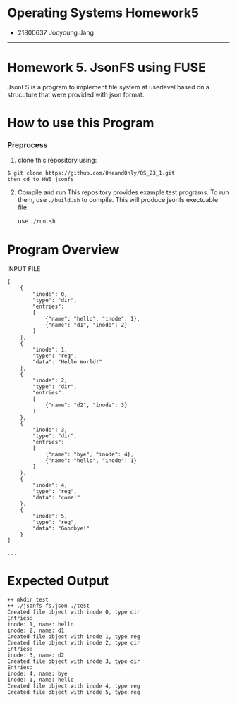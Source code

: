 # Operating Systems Homework5


* 21800637 Jooyoung Jang




---

# Homework 5. JsonFS using FUSE
 

JsonFS is a program to implement file system at userlevel based on a strucuture that were provided with json format.

# How to use this Program

### Preprocess

1. clone this repository using:

```
$ git clone https://github.com/0neand0nly/OS_23_1.git
then cd to HW5_jsonfs
```

2. Compile and run
   This repository provides example test programs. To run them, use ``./build.sh`` to compile. This will produce jsonfs exectuable file.

   use ``./run.sh``




# Program Overview


  
INPUT FILE



```
[
	{
		"inode": 0,
		"type": "dir",
		"entries":
		[
			{"name": "hello", "inode": 1},
			{"name": "d1", "inode": 2}
		]
	},
	{
		"inode": 1,
		"type": "reg",
		"data": "Hello World!"
	},
	{
		"inode": 2,
		"type": "dir",
		"entries":
		[
			{"name": "d2", "inode": 3}
		]
	},
	{
		"inode": 3,
		"type": "dir",
		"entries":
		[
			{"name": "bye", "inode": 4},
			{"name": "hello", "inode": 1}
		]
	},
	{
		"inode": 4,
		"type": "reg",
		"data": "come!"
	},
	{
		"inode": 5,
		"type": "reg",
		"data": "Goodbye!"
	}
]

...
```

# Expected Output
```
++ mkdir test
++ ./jsonfs fs.json ./test
Created file object with inode 0, type dir
Entries:
inode: 1, name: hello
inode: 2, name: d1
Created file object with inode 1, type reg
Created file object with inode 2, type dir
Entries:
inode: 3, name: d2
Created file object with inode 3, type dir
Entries:
inode: 4, name: bye
inode: 1, name: hello
Created file object with inode 4, type reg
Created file object with inode 5, type reg
```


